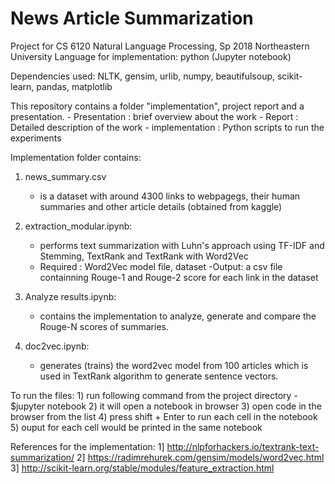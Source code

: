 # News Article Summarization
Project for CS 6120 Natural Language Processing, Sp 2018
Northeastern University
Language for implementation: python (Jupyter notebook)

Dependencies used: NLTK, gensim, urlib, numpy, beautifulsoup, scikit-learn, pandas, matplotlib

This repository contains a folder "implementation", project report and a presentation.
	- Presentation : brief overview about the work
	- Report : Detailed description of the work
	- implementation : Python scripts to run the experiments

Implementation folder contains:

1) news_summary.csv
	- is a dataset with around 4300 links to webpagegs, their human summaries and other article details (obtained from kaggle)

2) extraction_modular.ipynb:
	- performs text summarization with Luhn's approach using TF-IDF and Stemming, TextRank and TextRank with Word2Vec
	- Required : Word2Vec model file, dataset
	-Output: a csv file containning Rouge-1 and Rouge-2 score for each link in the dataset
3) Analyze results.ipynb:
	- contains the implementation to analyze, generate and compare the Rouge-N scores of summaries.
4) doc2vec.ipynb:
	-  generates (trains) the word2vec model from 100 articles which is used in TextRank algorithm to generate sentence vectors.
	

To run the files: 
	1) run following command from the project directory
		- $jupyter notebook
	2) it will open a notebook in browser
	3) open code in the browser from the list
	4) press shift + Enter to run each cell in the notebook
	5) ouput for each cell would be printed in the same notebook
	
References for the implementation:
1] http://nlpforhackers.io/textrank-text-summarization/
2] https://radimrehurek.com/gensim/models/word2vec.html
3] http://scikit-learn.org/stable/modules/feature_extraction.html
